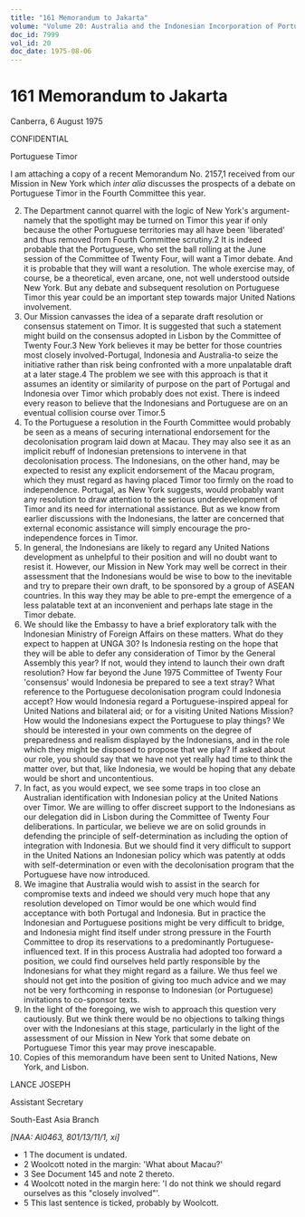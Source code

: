 ```yaml
---
title: "161 Memorandum to Jakarta"
volume: "Volume 20: Australia and the Indonesian Incorporation of Portuguese Timor, 1974-1976"
doc_id: 7999
vol_id: 20
doc_date: 1975-08-06
---
```


# 161 Memorandum to Jakarta

Canberra, 6 August 1975

CONFIDENTIAL

Portuguese Timor

I am attaching a copy of a recent Memorandum No. 2157,1 received from our Mission in New York which _inter alia_ discusses the prospects of a debate on Portuguese Timor in the Fourth Committee this year.

  2. The Department cannot quarrel with the logic of New York's argument-namely that the spotlight may be turned on Timor this year if only because the other Portuguese territories may all have been 'liberated' and thus removed from Fourth Committee scrutiny.2 It is indeed probable that the Portuguese, who set the ball rolling at the June session of the Committee of Twenty Four, will want a Timor debate. And it is probable that they will want a resolution. The whole exercise may, of course, be a theoretical, even arcane, one, not well understood outside New York. But any debate and subsequent resolution on Portuguese Timor this year could be an important step towards major United Nations involvement.
  3. Our Mission canvasses the idea of a separate draft resolution or consensus statement on Timor. It is suggested that such a statement might build on the consensus adopted in Lisbon by the Committee of Twenty Four.3 New York believes it may be better for those countries most closely involved-Portugal, Indonesia and Australia-to seize the initiative rather than risk being confronted with a more unpalatable draft at a later stage.4 The problem we see with this approach is that it assumes an identity or similarity of purpose on the part of Portugal and Indonesia over Timor which probably does not exist. There is indeed every reason to believe that the Indonesians and Portuguese are on an eventual collision course over Timor.5
  4. To the Portuguese a resolution in the Fourth Committee would probably be seen as a means of securing international endorsement for the decolonisation program laid down at Macau. They may also see it as an implicit rebuff of Indonesian pretensions to intervene in that decolonisation process. The Indonesians, on the other hand, may be expected to resist any explicit endorsement of the Macau program, which they must regard as having placed Timor too firmly on the road to independence. Portugal, as New York suggests, would probably want any resolution to draw attention to the serious underdevelopment of Timor and its need for international assistance. But as we know from earlier discussions with the Indonesians, the latter are concerned that external economic assistance will simply encourage the pro-independence forces in Timor.
  5. In general, the Indonesians are likely to regard any United Nations development as unhelpful to their position and will no doubt want to resist it. However, our Mission in New York may well be correct in their assessment that the Indonesians would be wise to bow to the inevitable and try to prepare their own draft, to be sponsored by a group of ASEAN countries. In this way they may be able to pre-empt the emergence of a less palatable text at an inconvenient and perhaps late stage in the Timor debate.
  6. We should like the Embassy to have a brief exploratory talk with the Indonesian Ministry of Foreign Affairs on these matters. What do they expect to happen at UNGA 30? Is Indonesia resting on the hope that they will be able to defer any consideration of Timor by the General Assembly this year? If not, would they intend to launch their own draft resolution? How far beyond the June 1975 Committee of Twenty Four 'consensus' would Indonesia be prepared to see a text stray? What reference to the Portuguese decolonisation program could Indonesia accept? How would Indonesia regard a Portuguese-inspired appeal for United Nations and bilateral aid; or for a visiting United Nations Mission? How would the Indonesians expect the Portuguese to play things? We should be interested in your own comments on the degree of preparedness and realism displayed by the Indonesians, and in the role which they might be disposed to propose that we play? If asked about our role, you should say that we have not yet really had time to think the matter over, but that, like Indonesia, we would be hoping that any debate would be short and uncontentious.
  7. In fact, as you would expect, we see some traps in too close an Australian identification with Indonesian policy at the United Nations over Timor. We are willing to offer discreet support to the Indonesians as our delegation did in Lisbon during the Committee of Twenty Four deliberations. In particular, we believe we are on solid grounds in defending the principle of self-determination as including the option of integration with Indonesia. But we should find it very difficult to support in the United Nations an Indonesian policy which was patently at odds with self-determination or even with the decolonisation program that the Portuguese have now introduced.
  8. We imagine that Australia would wish to assist in the search for compromise texts and indeed we should very much hope that any resolution developed on Timor would be one which would find acceptance with both Portugal and Indonesia. But in practice the Indonesian and Portuguese positions might be very difficult to bridge, and Indonesia might find itself under strong pressure in the Fourth Committee to drop its reservations to a predominantly Portuguese-influenced text. If in this process Australia had adopted too forward a position, we could find ourselves held partly responsible by the Indonesians for what they might regard as a failure. We thus feel we should not get into the position of giving too much advice and we may not be very forthcoming in response to Indonesian (or Portuguese) invitations to co-sponsor texts.
  9. In the light of the foregoing, we wish to approach this question very cautiously. But we think there would be no objections to talking things over with the Indonesians at this stage, particularly in the light of the assessment of our Mission in New York that some debate on Portuguese Timor this year may prove inescapable.
  10. Copies of this memorandum have been sent to United Nations, New York, and Lisbon.



LANCE JOSEPH

Assistant Secretary

South-East Asia Branch

_[NAA: Al0463, 801/13/11/1, xi]_

  * 1 The document is undated. 
  * 2 Woolcott noted in the margin: 'What about Macau?'
  * 3 See Document 145 and note 2 thereto.
  * 4 Woolcott noted in the margin here: 'I do not think we should regard ourselves as this "closely involved"'.
  * 5 This last sentence is ticked, probably by Woolcott.


